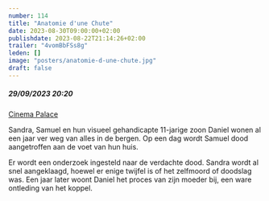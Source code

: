 ```yaml
---
number: 114
title: "Anatomie d'une Chute"
date: 2023-08-30T09:00:00+02:00
publishdate: 2023-08-22T21:14:26+02:00
trailer: "4vomBbFSs8g"
leden: []
image: "posters/anatomie-d-une-chute.jpg"
draft: false
---
```


##### 29/09/2023 20:20

[Cinema Palace](https://cinema-palace.be/nl/film/anatomie-dune-chute)

Sandra, Samuel en hun visueel gehandicapte 11-jarige zoon Daniel wonen al een jaar ver
weg van alles in de bergen. Op een dag wordt Samuel dood aangetroffen aan de voet
van hun huis.
<!--more-->
Er wordt een onderzoek ingesteld naar de verdachte dood. Sandra wordt
al snel aangeklaagd, hoewel er enige twijfel is of het zelfmoord of doodslag was.
Een jaar later woont Daniel het proces van zijn moeder bij, een ware ontleding van het koppel.
